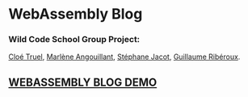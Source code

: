 # WebAssembly Blog

### Wild Code School Group Project:

[Cloé Truel](https://github.com/clotl), [Marlène Angouillant](https://github.com/Malou64), [Stéphane Jacot](https://github.com/stephanejacot), [Guillaume Ribéroux](https://github.com/Muxwcs).

## [WEBASSEMBLY BLOG DEMO](https://clotl.github.io/blog_webassembly/index.html)
